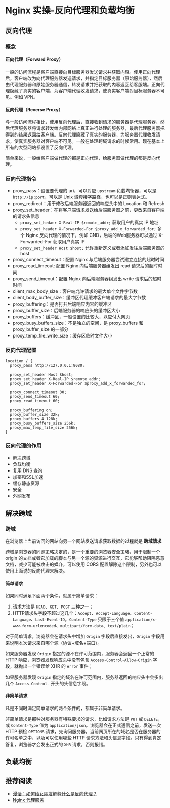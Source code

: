 # Nginx 实操-反向代理和负载均衡

## 反向代理

### 概念

#### 正向代理（Forward Proxy）

一般的访问流程是客户端直接向目标服务器发送请求并获取内容。使用正向代理后，客户端改为向代理服务器发送请求，并指定目标服务器（原始服务器），然后由代理服务器和原始服务器通信，转发请求并把获取的内容返回给客服端。正向代理隐藏了真实的客户端，为客户端代理收发请求，使真实客户端对目标服务器不可见。例如 VPN。

#### 反向代理（Reverse Proxy）

与一般访问流程相比，使用反向代理后，直接收到请求的服务器是代理服务器，然后代理服务器将请求转发给内部网络上真正进行处理的服务器，最后代理服务器把得到的结果返回给客户端。反向代理隐藏了真实的服务器，为服务器代理收发请求，使真实服务器对客户端不可见。一般在处理跨域请求的时候常用。现在基本上所有的大型网站都设置了反向代理。

简单来说，一般给客户端做代理的都是正向代理，给服务器做代理的都是反向代理。

### 反向代理指令

- proxy_pass：设置要代理的 uri，可以对应 `upstream` 负载均衡器，可以是 `http://ip:port`，可以是 Unix 域套接字路径，也可以是正则表达式。
- proxy_redirect：用于修改后端服务器返回的响应头中的 Location 和 Refresh
- proxy_set_header：在将客户端请求发送给后端服务器之前，更改来自客户端的请求头信息
  - `proxy_set_hedaer X-Real-IP $remote_addr;` 获取用户的真实 IP 地址
  - `proxy_set_header X-Forwarded-For $proxy_add_x_forwarded_for;` 多个 Nginx 反向代理的情况下，例如 CND，后端的Web服务器可以通过 X-Forwarded-For 获取用户真实 IP
  - `proxy_set_header Host $host;` 允许重新定义或者添加发往后端服务器的host
- proxy_connect_timeout：配置 Nginx 与后端服务器尝试建立连接的超时时间
- proxy_read_timeout: 配置 Nginx 向后端服务器组发出 read 请求后的超时时间
- proxy_send_timeout：配置 Nginx 向后端服务器组发出 write 请求后的超时时间
- client_max_body_size：客户端允许请求的最大单个文件字节数
- client_body_buffer_size：缓冲区代理缓冲客户端请求的最大字节数
- proxy_buffering：是否打开后端响应内容的缓冲区
- proxy_buffer_size：后端服务器的响应头的缓冲区大小
- proxy_buffers：缓冲区，一般设置的比较大，以应付大网页
- proxy_busy_buffers_size：不是独立的空间，是 proxy_buffers 和 proxy_buffer_size 的一部分
- proxy_temp_file_write_size：缓存区临时文件大小

### 反向代理配置


```nginx
location / {
  proxy_pass http://127.0.0.1:8080;

  proxy_set_header Host $host;
  proxy_set_header X-Real-IP $remote_addr;
  proxy_set_header X-Forwarded-For $proxy_add_x_forwarded_for;

  proxy_connect_timeout 30;
  proxy_send_timeout 60;
  proxy_read_timeout 60;

  proxy_buffering on;
  proxy_buffer_size 32k;
  proxy_buffers 4 128k;
  proxy_busy_buffers_size 256k;
  proxy_max_temp_file_size 256k;
}
```

### 反向代理的作用

- 解决跨域
- 负载均衡
- 复用 DNS 查询
- 加密和SSL加速
- 缓存静态资源
- 安全
- 外网发布

## 解决跨域

### 跨域

在浏览器上当前访问的网站向另一个网站发送请求获取数据的过程就是 **跨域请求**

跨域是浏览器的同源策略决定的，是一个重要的浏览器安全策略，用于限制一个 origin 的文档或者它加载的脚本与另一个源的资源进行交互，它能够帮助阻隔恶意文档，减少可能被攻击的媒介，可以使用 CORS 配置解除这个限制，另外也可以使用上面说的反向代理来解决。

#### 简单请求

如果同时满足下面两个条件，就属于简单请求：

1. 请求方法是 `HEAD`、`GET`、`POST` 三种之一；
2. HTTP请求头字段不超过这几个：`Accept`、`Accept-Language`、`Content-Language`、`Last-Event-ID`。`Content-Type` 只限于三个值 `application/x-www-form-urlencoded`、`multipart/form-data`、`text/plain`；

对于简单请求，浏览器会在请求头中增加 `Origin` 字段后直接发出，`Origin` 字段用来说明本次请求来自哪个源（协议+域名+端口）。

如果服务器发现 `Origin` 指定的源不在许可范围内，服务器会返回一个正常的 HTTP 响应，浏览器发现响应头中没有包含 `Access-Control-Allow-Origin` 字段，就抛出一个错误给 XHR 的 `error` 事件；

如果服务器发现 `Origin` 指定的域名在许可范围内，服务器返回的响应头中会多出几个 `Access-Control-` 开头的头信息字段。

#### 非简单请求

凡是不同时满足简单请求的两个条件的，都属于非简单请求。

非简单请求是那种对服务器有特殊要求的请求，比如请求方法是 `PUT` 或 `DELETE`，或 `Content-Type` 值为 `application/json`。浏览器会在正式通信之前，发送一次 HTTP 预检 `OPTIONS` 请求，先询问服务器，当前网页所在的域名是否在服务器的许可名单之中，以及可以使用哪些 HTTP 请求方法和头信息字段。只有得到肯定答复，浏览器才会发出正式的 `XHR` 请求，否则报错。


## 负载均衡


## 推荐阅读

- [漫话：如何给女朋友解释什么是反向代理？](https://mp.weixin.qq.com/s/T7vd5heXXUjnbV-1wHg8xg)
- [Nginx 代理服务](https://segmentfault.com/a/1190000015921504)
